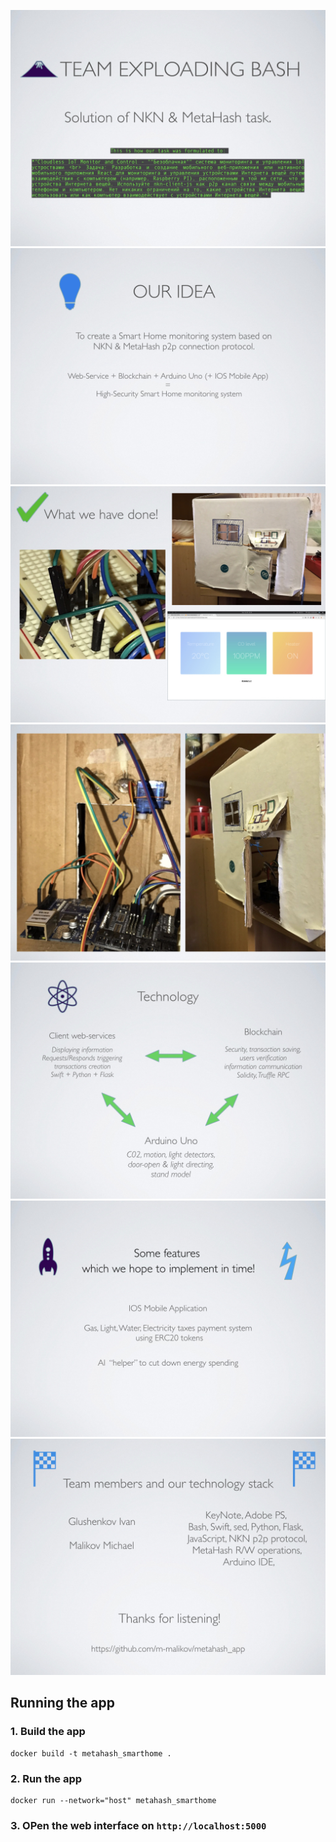 ![](CryptoBazar/CryptoBazarImg/CryptoBazarImg.001.jpeg)
![](CryptoBazar/CryptoBazarImg/CryptoBazarImg.002.jpeg)
![](CryptoBazar/CryptoBazarImg/CryptoBazarImg.003.jpeg)
![](CryptoBazar/CryptoBazarImg/CryptoBazarImg.004.jpeg)
![](CryptoBazar/CryptoBazarImg/CryptoBazarImg.005.jpeg)
![](CryptoBazar/CryptoBazarImg/CryptoBazarImg.006.jpeg)
![](CryptoBazar/CryptoBazarImg/CryptoBazarImg.007.jpeg)

## Running the app

### 1. Build the app
```
docker build -t metahash_smarthome .
```

### 2. Run the app
```
docker run --network="host" metahash_smarthome
```

### 3. OPen the web interface on `http://localhost:5000`
